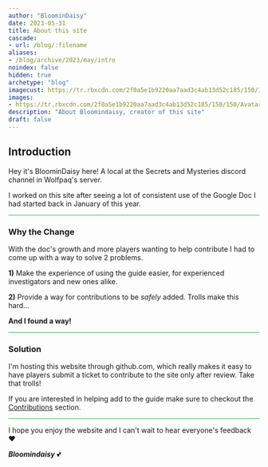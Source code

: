 ```yaml
---
author: "BloominDaisy"
date: 2023-05-31
title: About this site
cascade:
- url: /blog/:filename
aliases:
- /blog/archive/2023/may/intro
noindex: false
hidden: true
archetype: "blog"
imagecust: https://tr.rbxcdn.com/2f0a5e1b9220aa7aad3c4ab13d52c185/150/150/AvatarHeadshot/Png
images:
- https://tr.rbxcdn.com/2f0a5e1b9220aa7aad3c4ab13d52c185/150/150/AvatarHeadshot/Png
description: "About Bloomindaisy, creator of this site"
draft: false
---
```


## Introduction

Hey it's BloominDaisy here! A local at the Secrets and Mysteries discord channel in Wolfpaq's server.

I worked on this site after seeing a lot of consistent use of the Google Doc I had started back in January of this year.

<hr style="background-color: #28b44c" size=8>

### Why the Change

With the doc's growth and more players wanting to help contribute I had to come up with a way to solve 2 problems.


**1)** Make the experience of using the guide easier, for experienced investigators and new ones alike.

**2)** Provide a way for contributions to be _safely_ added. Trolls make this hard... 


**And I found a way!** 

<hr style="background-color: #28b44c" size=8>

### Solution

I'm hosting this website through github.com, which really makes it easy to have players submit a ticket to contribute to the site only after review. Take that trolls!

If you are interested in helping add to the guide make sure to checkout the [Contributions](contribute/) section. 

<hr style="background-color: #28b44c" size=8>

I hope you enjoy the website and I can't wait to hear everyone's feedback <span class="nowrap"><span class="emojify">❤</span>

_**Bloomindaisy**_ <span class="nowrap"><span class="emojify">💕</span>

